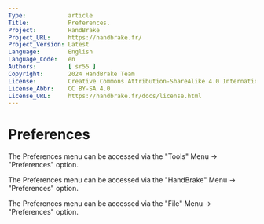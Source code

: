 ```yaml
---
Type:            article
Title:           Preferences.
Project:         HandBrake
Project_URL:     https://handbrake.fr/
Project_Version: Latest
Language:        English
Language_Code:   en
Authors:         [ sr55 ]
Copyright:       2024 HandBrake Team
License:         Creative Commons Attribution-ShareAlike 4.0 International
License_Abbr:    CC BY-SA 4.0
License_URL:     https://handbrake.fr/docs/license.html
---
```


Preferences
===================

<!-- .system-windows -->
The Preferences menu can be accessed via the "Tools" Menu -> "Preferences" option.
<!-- /.system-windows -->


<!-- .system-macos -->
The Preferences menu can be accessed via the "HandBrake" Menu -> "Preferences" option.
<!-- /.system-macos -->


<!-- .system-linux -->
The Preferences menu can be accessed via the "File" Menu -> "Preferences" option.
<!-- /.system-linux -->
